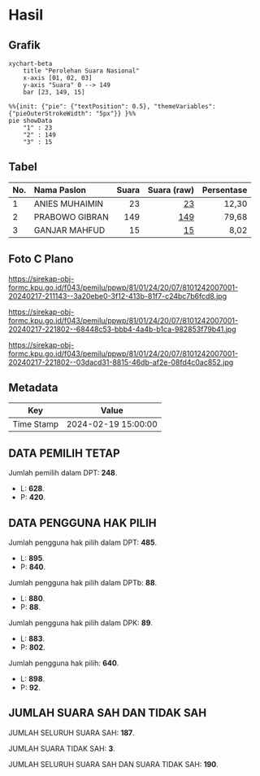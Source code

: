# Hasil

## Grafik

```mermaid
xychart-beta
    title "Perolehan Suara Nasional"
    x-axis [01, 02, 03]
    y-axis "Suara" 0 --> 149
    bar [23, 149, 15]
```

```mermaid
%%{init: {"pie": {"textPosition": 0.5}, "themeVariables": {"pieOuterStrokeWidth": "5px"}} }%%
pie showData
    "1" : 23
    "2" : 149
    "3" : 15
```

## Tabel

| No. | Nama Paslon    | Suara | Suara (raw) | Persentase |
|:--- |:-------------- | -----:| -----------:| ----------:|
| 1   | ANIES MUHAIMIN | 23    | [23][p-1]   | 12,30      |
| 2   | PRABOWO GIBRAN | 149   | [149][p-2]  | 79,68      |
| 3   | GANJAR MAHFUD  | 15    | [15][p-3]   | 8,02       |


[p-1]: https://github.com/gigit-pemilu/pemilu-2024/blob/main/pilpres/hitung-suara/sub/81-maluku/sub/01-maluku-tengah/sub/24-seram-utara-timur-seti/sub/2007-waimusal/sub/001-tps/sub/paslon-1.txt
[p-2]: https://github.com/gigit-pemilu/pemilu-2024/blob/main/pilpres/hitung-suara/sub/81-maluku/sub/01-maluku-tengah/sub/24-seram-utara-timur-seti/sub/2007-waimusal/sub/001-tps/sub/paslon-2.txt
[p-3]: https://github.com/gigit-pemilu/pemilu-2024/blob/main/pilpres/hitung-suara/sub/81-maluku/sub/01-maluku-tengah/sub/24-seram-utara-timur-seti/sub/2007-waimusal/sub/001-tps/sub/paslon-3.txt

## Foto C Plano

https://sirekap-obj-formc.kpu.go.id/f043/pemilu/ppwp/81/01/24/20/07/8101242007001-20240217-211143--3a20ebe0-3f12-413b-81f7-c24bc7b6fcd8.jpg

https://sirekap-obj-formc.kpu.go.id/f043/pemilu/ppwp/81/01/24/20/07/8101242007001-20240217-221802--68448c53-bbb4-4a4b-b1ca-982853f79b41.jpg

https://sirekap-obj-formc.kpu.go.id/f043/pemilu/ppwp/81/01/24/20/07/8101242007001-20240217-221802--03dacd31-8815-46db-af2e-08fd4c0ac852.jpg


## Metadata

| Key        | Value               |
| ---------- | ------------------- |
| Time Stamp | 2024-02-19 15:00:00 |


## DATA PEMILIH TETAP

Jumlah pemilih dalam DPT: **248**.
 * L: **628**.
 * P: **420**.

## DATA PENGGUNA HAK PILIH

Jumlah pengguna hak pilih dalam DPT: **485**.
 * L: **895**.
 * P: **840**.

Jumlah pengguna hak pilih dalam DPTb: **88**.
 * L: **880**.
 * P: **88**.

Jumlah pengguna hak pilih dalam DPK: **89**.
 * L: **883**.
 * P: **802**.

Jumlah pengguna hak pilih: **640**.
 * L: **898**.
 * P: **92**.

## JUMLAH SUARA SAH DAN TIDAK SAH

JUMLAH SELURUH SUARA SAH: **187**.

JUMLAH SUARA TIDAK SAH: **3**.

JUMLAH SELURUH SUARA SAH DAN SUARA TIDAK SAH: **190**.


